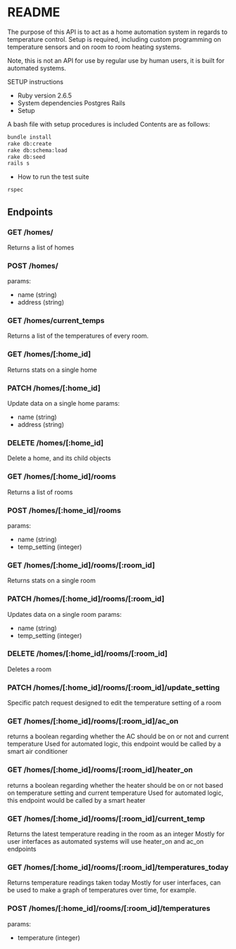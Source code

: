 # README

The purpose of this API is to act as a home automation system in regards to temperature control. Setup is required, including custom programming on temperature sensors and on room to room heating systems.

Note, this is not an API for use by regular use by human users, it is built for automated systems.

SETUP instructions

* Ruby version
  2.6.5
* System dependencies
  Postgres
  Rails
* Setup

A bash file with setup procedures is included
Contents are as follows:
```bash
bundle install
rake db:create
rake db:schema:load
rake db:seed
rails s

```
* How to run the test suite
```bash
rspec
```

## Endpoints
### GET /homes/
Returns a list of homes
### POST /homes/
params:
  - name (string)
  - address (string)

### GET /homes/current_temps
Returns a list of the temperatures of every room.

### GET /homes/[:home_id]
Returns stats on a single home

### PATCH /homes/[:home_id]
Update data on a single home
params:
  - name (string)
  - address (string)

### DELETE /homes/[:home_id]
Delete a home, and its child objects

### GET /homes/[:home_id]/rooms
Returns a list of rooms

### POST /homes/[:home_id]/rooms
params:
  - name (string)
  - temp_setting (integer)

### GET /homes/[:home_id]/rooms/[:room_id]
Returns stats on a single room

### PATCH /homes/[:home_id]/rooms/[:room_id]
Updates data on a single room
params:
  - name (string)
  - temp_setting (integer)

### DELETE /homes/[:home_id]/rooms/[:room_id]
Deletes a room

### PATCH /homes/[:home_id]/rooms/[:room_id]/update_setting
Specific patch request designed to edit the temperature setting of a room

### GET /homes/[:home_id]/rooms/[:room_id]/ac_on
returns a boolean regarding whether the AC should be on or not and current temperature
Used for automated logic, this endpoint would be called by a smart air conditioner

### GET /homes/[:home_id]/rooms/[:room_id]/heater_on
returns a boolean regarding whether the heater should be on or not based on temperature setting and current temperature
Used for automated logic, this endpoint would be called by a smart heater

### GET /homes/[:home_id]/rooms/[:room_id]/current_temp
Returns the latest temperature reading in the room as an integer
Mostly for user interfaces as automated systems will use heater_on and ac_on endpoints

### GET /homes/[:home_id]/rooms/[:room_id]/temperatures_today
Returns temperature readings taken today
Mostly for user interfaces, can be used to make a graph of temperatures over time, for example.

### POST /homes/[:home_id]/rooms/[:room_id]/temperatures
params:
  - temperature (integer)
